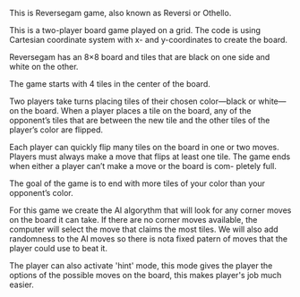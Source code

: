 This is Reversegam game, also known as Reversi or Othello.

This is a two-player board game played on a grid. The code is using Cartesian coordinate system with x- and y-coordinates to create the board.

Reversegam has an 8×8 board and tiles that are black on one side and white on the other.

The game starts with 4 tiles in the center of the board.

Two players take turns placing tiles of their chosen color—black or white—on the board. When a player places a tile on the board, any of the opponent’s tiles that are between the new tile and the other tiles of the player’s color are flipped.

Each player can quickly flip many tiles on the board in one or two moves. Players must always make a move that flips at least one tile. The game ends when either a player can’t make a move or the board is com- pletely full.

The goal of the game is to end with more tiles of your color than your opponent’s color.

For this game we create the AI algorythm that will look for any corner moves on the board it can take. If there are no corner moves available, the computer will select the move that claims the most tiles. We will also add randomness to the AI moves so there is nota fixed patern of moves that the player could use to beat it.

The player can also activate 'hint' mode, this mode gives the player the options of the possible moves on the board, this makes player's job much easier.
